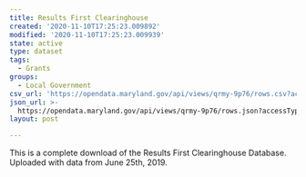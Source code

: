 ```yaml
---
title: Results First Clearinghouse
created: '2020-11-10T17:25:23.009892'
modified: '2020-11-10T17:25:23.009939'
state: active
type: dataset
tags:
  - Grants
groups:
  - Local Government
csv_url: 'https://opendata.maryland.gov/api/views/qrmy-9p76/rows.csv?accessType=DOWNLOAD'
json_url: >-
  https://opendata.maryland.gov/api/views/qrmy-9p76/rows.json?accessType=DOWNLOAD
layout: post

---
```

This is a complete download of the Results First Clearinghouse Database. Uploaded with data from June 25th, 2019.
